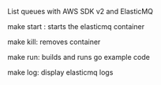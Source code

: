 
List queues with AWS SDK v2 and ElasticMQ


make start : starts the elasticmq container

make kill: removes container

make run: builds and runs go example code

make log: display elasticmq logs

